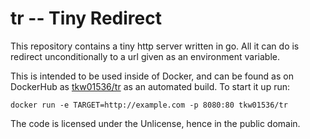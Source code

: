 # tr -- Tiny Redirect

This repository contains a tiny http server written in go. 
All it can do is redirect unconditionally to a url given as an environment variable. 

This is intended to be used inside of Docker, and can be found as on DockerHub as [tkw01536/tr](https://hub.docker.com/r/tkw01536/tr/) as an automated build. 
To start it up run:

```
docker run -e TARGET=http://example.com -p 8080:80 tkw01536/tr
```

The code is licensed under the Unlicense, hence in the public domain. 